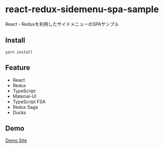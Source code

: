 # react-redux-sidemenu-spa-sample
React・Reduxを利用したサイドメニューのSPAサンプル

## Install

```
yarn install
```

## Feature
- React
- Redux
- TypeScript
- Material-UI
- TypeScript FSA
- Redux Saga
- Ducks

## Demo
[Demo Site](https://tyoshiyuki.github.io/react-redux-sidemenu-spa-sample/)
